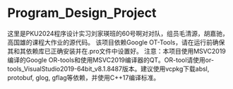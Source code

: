 # Program_Design_Project

这里是PKU2024程序设计实习刘家瑛班的60号啊对对队，组员毛清源，胡嘉驰，高国雄的课程大作业的源代码。
该项目依赖Google OT-Tools，请在运行前确保其和其依赖库已正确安装并在.pro文件中设置好。
注意：本项目使用MSVC2019编译的Google OR-tools和使用MSVC2019编译器的QT。OR-tool请使用or-tools_VisualStudio2019-64bit_v8.1.8487版本。建议使用vcpkg下载absl, protobuf, glog, gflag等依赖，并使用C++17编译标准。